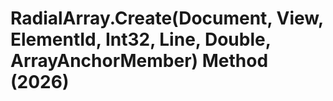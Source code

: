 # RadialArray.Create(Document, View, ElementId, Int32, Line, Double, ArrayAnchorMember) Method (2026)

﻿